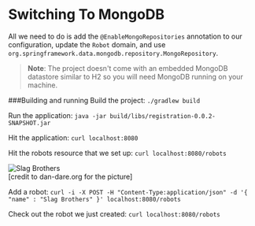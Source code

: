 Switching To MongoDB
===
All we need to do is add the `@EnableMongoRepositories` annotation to our configuration, update the `Robot` domain, and use `org.springframework.data.mongodb.repository.MongoRepository`.

> **Note**: The project doesn't come with an embedded MongoDB datastore similar to H2 so you will need MongoDB running on your machine.

###Building and running
Build the project:
`./gradlew build`

Run the application:
`java -jar build/libs/registration-0.0.2-SNAPSHOT.jar`

Hit the application:
`curl localhost:8080`

Hit the robots resource that we set up:
`curl localhost:8080/robots`

![Slag Brothers](http://www.dan-dare.org/Dan%20FRD/BoulderMobileAni.gif)   
[credit to dan-dare.org for the picture]

Add a robot:
`curl -i -X POST -H "Content-Type:application/json" -d '{  "name" : "Slag Brothers" }' localhost:8080/robots`

Check out the robot we just created:
`curl localhost:8080/robots`

